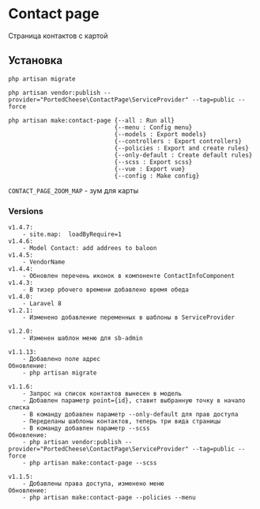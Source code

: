 # Contact page

Страница контактов с картой

## Установка
    php artisan migrate
    
    php artisan vendor:publish --provider="PortedCheese\ContactPage\ServiceProvider" --tag=public --force

    php artisan make:contact-page {--all : Run all}
                                  {--menu : Config menu}
                                  {--models : Export models}
                                  {--controllers : Export controllers}
                                  {--policies : Export and create rules}
                                  {--only-default : Create default rules}
                                  {--scss : Export scss}
                                  {--vue : Export vue}
                                  {--config : Make config}
    
`CONTACT_PAGE_ZOOM_MAP` - зум для карты

### Versions
    v1.4.7:
        - site.map:  loadByRequire=1
    v1.4.6: 
        - Model Contact: add addrees to baloon
    v1.4.5: 
        - VendorName
    v1.4.4: 
        - Обновлен перечень иконок в компоненте ContactInfoComponent
    v1.4.3: 
        - В тизер рбочего времени добавлено время обеда  
    v1.4.0:
        - Laravel 8
    v1.2.1:
        - Изменено добавление переменных в шаблоны в ServiceProvider
    
    v1.2.0:
        - Изменен шаблон меню для sb-admin
        
    v1.1.13:
        - Добавлено поле адрес
    Обновление:
        - php artisan migrate
        
    v1.1.6:
        - Запрос на список контактов вынесен в модель
        - Добавлен параметр point={id}, ставит выбранную точку в начало списка
        - В команду добавлен параметр --only-default для прав доступа
        - Переделаны шаблоны контактов, теперь три вида страницы
        - В команду добавлен параметр --scss
    Обновление:
        - php artisan vendor:publish --provider="PortedCheese\ContactPage\ServiceProvider" --tag=public --force
        - php artisan make:contact-page --scss
    
    v1.1.5:
        - Добавлены права доступа, изменено меню
    Обновление:
        - php artisan make:contact-page --policies --menu